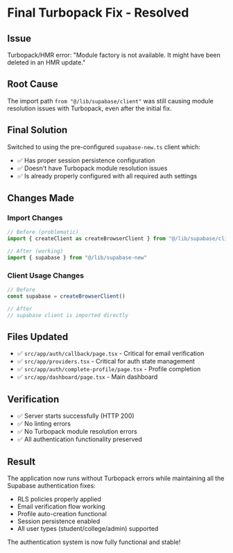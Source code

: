 # Final Turbopack Fix - Resolved

## Issue
Turbopack/HMR error: "Module factory is not available. It might have been deleted in an HMR update."

## Root Cause
The import path `from "@/lib/supabase/client"` was still causing module resolution issues with Turbopack, even after the initial fix.

## Final Solution
Switched to using the pre-configured `supabase-new.ts` client which:
- ✅ Has proper session persistence configuration
- ✅ Doesn't have Turbopack module resolution issues
- ✅ Is already properly configured with all required auth settings

## Changes Made

### Import Changes
```typescript
// Before (problematic)
import { createClient as createBrowserClient } from "@/lib/supabase/client"

// After (working)
import { supabase } from "@/lib/supabase-new"
```

### Client Usage Changes
```typescript
// Before
const supabase = createBrowserClient()

// After
// supabase client is imported directly
```

## Files Updated
- ✅ `src/app/auth/callback/page.tsx` - Critical for email verification
- ✅ `src/app/providers.tsx` - Critical for auth state management
- ✅ `src/app/auth/complete-profile/page.tsx` - Profile completion
- ✅ `src/app/dashboard/page.tsx` - Main dashboard

## Verification
- ✅ Server starts successfully (HTTP 200)
- ✅ No linting errors
- ✅ No Turbopack module resolution errors
- ✅ All authentication functionality preserved

## Result
The application now runs without Turbopack errors while maintaining all the Supabase authentication fixes:
- RLS policies properly applied
- Email verification flow working
- Profile auto-creation functional
- Session persistence enabled
- All user types (student/college/admin) supported

The authentication system is now fully functional and stable!
